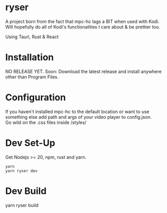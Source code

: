 # ryser

A project born from the fact that mpc-hc lags a BIT when used with Kodi. Will hopefully do all of Kodi's functionalities I care about & be prettier too.

Using Tauri, Rust & React

# Installation

NO RELEASE YET. Soon: Download the latest release and install anywhere other than Program Files.

# Configuration

If you haven't installed mpc-hc to the default location or want to use something else add path and args of your video player to config.json.\
Go wild on the .css files inside /styles/

# Dev Set-Up

Get Nodejs >= 20, npm, rust and yarn.
```
yarn
yarn ryser dev
```

# Dev Build

yarn ryser build